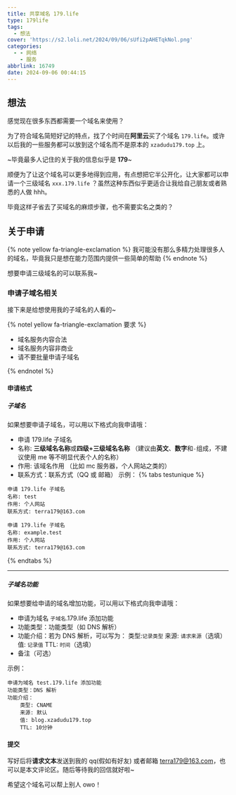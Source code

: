 ```yaml
---
title: 共享域名 179.life
type: 179life
tags:
  - 想法
cover: 'https://s2.loli.net/2024/09/06/sUfi2pAHETqkNol.png'
categories:
  - - 网络
    - 服务
abbrlink: 16749
date: 2024-09-06 00:44:15
---
```


## 想法

感觉现在很多东西都需要一个域名来使用？

为了符合域名简短好记的特点，找了个时间在**阿里云**买了个域名 `179.life`。或许以后我的一些服务都可以放到这个域名而不是原本的 `xzadudu179.top` 上。

~毕竟最多人记住的关于我的信息似乎是 **179**~

顺便为了让这个域名可以更多地得到应用，有点想把它半公开化，让大家都可以申请一个三级域名 `xxx.179.life` ？虽然这种东西似乎更适合让我给自己朋友或者熟悉的人做 hhh。

毕竟这样子省去了买域名的麻烦步骤，也不需要实名之类的？

## 关于申请

{% note yellow fa-triangle-exclamation %}
我可能没有那么多精力处理很多人的域名，毕竟我只是想在能力范围内提供一些简单的帮助
{% endnote %}

想要申请三级域名的可以联系我~

### 申请子域名相关

接下来是给想使用我的子域名的人看的~

{% notel yellow fa-triangle-exclamation 要求 %}

-   域名服务内容合法
-   域名服务内容非商业
-   请不要批量申请子域名

{% endnotel %}

#### 申请格式

##### 子域名

如果想要申请子域名，可以用以下格式向我申请哦：

-   申请 179.life 子域名
-   名称: **三级域名名称**或**四级+三级域名名称** （建议由**英文**、**数字**和`-`组成，不建议使用 me 等不明显代表个人的名称）
-   作用: 该域名作用 （比如 mc 服务器，个人网站之类的）
-   联系方式：联系方式（QQ 或 邮箱）
示例：
{% tabs testunique %}
<!-- tab 三级域名-->

```text
申请 179.life 子域名
名称: test
作用: 个人网站
联系方式: terra179@163.com
```

<!-- endtab -->

<!-- tab 四级+三级域名-->

```text
申请 179.life 子域名
名称: example.test
作用: 个人网站
联系方式: terra179@163.com
```

<!-- endtab -->

{% endtabs %}

---

##### 子域名功能

如果想要给申请的域名增加功能，可以用以下格式向我申请哦：

-   申请为域名 `子域名`.179.life 添加功能
-   功能类型：功能类型（如 DNS 解析）
-   功能介绍：若为 DNS 解析，可以写为：
    类型:`记录类型`
    来源: `请求来源`（选填）
    值: `记录值`
    TTL: `时间`（选填）
-   备注（可选）

示例：

```text
申请为域名 test.179.life 添加功能
功能类型：DNS 解析
功能介绍：
    类型: CNAME
    来源: 默认
    值: blog.xzadudu179.top
    TTL: 10分钟
```

#### 提交

写好后将**请求文本**发送到我的 qq(假如有好友) 或者邮箱 terra179@163.com，也可以是本文评论区。随后等待我的回信就好啦~

希望这个域名可以帮上别人 owo！
